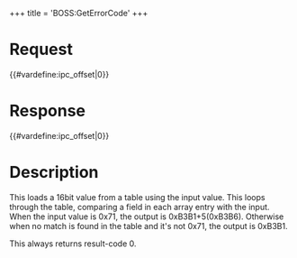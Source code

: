 +++
title = 'BOSS:GetErrorCode'
+++

# Request

{{#vardefine:ipc_offset\|0}}

# Response

{{#vardefine:ipc_offset\|0}}

# Description

This loads a 16bit value from a table using the input value. This loops
through the table, comparing a field in each array entry with the input.
When the input value is 0x71, the output is 0xB3B1+5(0xB3B6). Otherwise
when no match is found in the table and it's not 0x71, the output is
0xB3B1.

This always returns result-code 0.